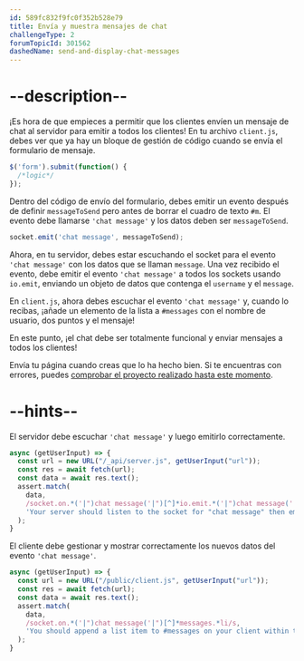 ```yaml
---
id: 589fc832f9fc0f352b528e79
title: Envía y muestra mensajes de chat
challengeType: 2
forumTopicId: 301562
dashedName: send-and-display-chat-messages
---
```


# --description--

¡Es hora de que empieces a permitir que los clientes envíen un mensaje de chat al servidor para emitir a todos los clientes! En tu archivo `client.js`, debes ver que ya hay un bloque de gestión de código cuando se envía el formulario de mensaje.

```js
$('form').submit(function() {
  /*logic*/
});
```

Dentro del código de envío del formulario, debes emitir un evento después de definir `messageToSend` pero antes de borrar el cuadro de texto `#m`. El evento debe llamarse `'chat message'` y los datos deben ser `messageToSend`.

```js
socket.emit('chat message', messageToSend);
```

Ahora, en tu servidor, debes estar escuchando el socket para el evento `'chat message'` con los datos que se llaman `message`. Una vez recibido el evento, debe emitir el evento `'chat message'` a todos los sockets usando `io.emit`, enviando un objeto de datos que contenga el `username` y el `message`.

En `client.js`, ahora debes escuchar el evento `'chat message'` y, cuando lo recibas, ¡añade un elemento de la lista a `#messages` con el nombre de usuario, dos puntos y el mensaje!

En este punto, ¡el chat debe ser totalmente funcional y enviar mensajes a todos los clientes!

Envía tu página cuando creas que lo ha hecho bien. Si te encuentras con errores, puedes <a href="https://forum.freecodecamp.org/t/advanced-node-and-express/567135#send-and-display-chat-messages-11" target="_blank" rel="noopener noreferrer nofollow">comprobar el proyecto realizado hasta este momento</a>.

# --hints--

El servidor debe escuchar `'chat message'` y luego emitirlo correctamente.

```js
async (getUserInput) => {
  const url = new URL("/_api/server.js", getUserInput("url"));
  const res = await fetch(url);
  const data = await res.text();
  assert.match(
    data,
    /socket.on.*('|")chat message('|")[^]*io.emit.*('|")chat message('|").*username.*message/s,
    'Your server should listen to the socket for "chat message" then emit to all users "chat message" with name and message in the data object'
  );
}
```

El cliente debe gestionar y mostrar correctamente los nuevos datos del evento `'chat message'`.

```js
async (getUserInput) => {
  const url = new URL("/public/client.js", getUserInput("url"));
  const res = await fetch(url);
  const data = await res.text();
  assert.match(
    data,
    /socket.on.*('|")chat message('|")[^]*messages.*li/s,
    'You should append a list item to #messages on your client within the "chat message" event listener to display the new message'
  );
}
```

